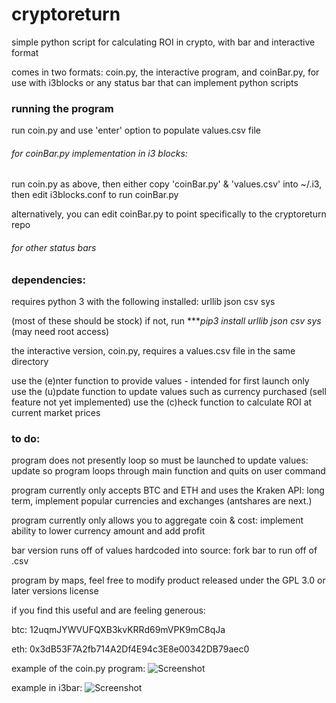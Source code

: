 # cryptoreturn
simple python script for calculating ROI in crypto, with bar and interactive format

comes in two formats: coin.py, the interactive program, and coinBar.py, for use with i3blocks or any status bar that can implement python scripts

### running the program
run coin.py and use 'enter' option to populate values.csv file

###### for coinBar.py implementation in i3 blocks:
run coin.py as above, then either copy 'coinBar.py' & 'values.csv' into ~/.i3, then edit i3blocks.conf to run coinBar.py

alternatively, you can edit coinBar.py to point specifically to the cryptoreturn repo

###### for other status bars


### dependencies:
requires python 3 with the following installed:
	urllib
	json
	csv
	sys

(most of these should be stock)
if not, run ****pip3 install urllib json csv sys* (may need root access)

the interactive version, coin.py, requires a values.csv file in the same directory

use the (e)nter function to provide values - intended for first launch only
use the (u)pdate function to update values such as currency purchased (sell feature not yet implemented)
use the (c)heck function to calculate ROI at current market prices

### to do:
program does not presently loop so must be launched to update values: update so program loops through main function and quits on user command

program currently only accepts BTC and ETH and uses the Kraken API: long term, implement popular currencies and exchanges (antshares are next.)

program currently only allows you to aggregate coin & cost: implement ability to lower currency amount and add profit

bar version runs off of values hardcoded into source: fork bar to run off of .csv

program by maps, feel free to modify
product released under the GPL 3.0 or later versions license


if you find this useful and are feeling generous:

btc: 12uqmJYWVUFQXB3kvKRRd69mVPK9mC8qJa

eth: 0x3dB53F7A2fb714A2Df4E94c3E8e00342DB79aec0

example of the coin.py program:
![Screenshot](https://github.com/mistermaps/cryptoreturn/blob/master/coinDemo.png)


example in i3bar:
![Screenshot](https://raw.githubusercontent.com/mistermaps/cryptoreturn/master/barExample.png)
